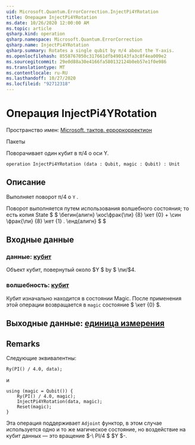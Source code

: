 ```yaml
---
uid: Microsoft.Quantum.ErrorCorrection.InjectPi4YRotation
title: Операция InjectPi4YRotation
ms.date: 10/26/2020 12:00:00 AM
ms.topic: article
qsharp.kind: operation
qsharp.namespace: Microsoft.Quantum.ErrorCorrection
qsharp.name: InjectPi4YRotation
qsharp.summary: Rotates a single qubit by π/4 about the Y-axis.
ms.openlocfilehash: 8558767050c317661dfb490143fa3c8f4ea009e2
ms.sourcegitcommit: 29e0d88a30e4166fa580132124b0eb57e1f0e986
ms.translationtype: MT
ms.contentlocale: ru-RU
ms.lasthandoff: 10/27/2020
ms.locfileid: "92712318"
---
```

# <a name="injectpi4yrotation-operation"></a>Операция InjectPi4YRotation

Пространство имен: [Microsoft. тактов. ерроркорректион](xref:Microsoft.Quantum.ErrorCorrection)

Пакеты [](https://nuget.org/packages/)


Поворачивает один кубит в π/4 о оси Y.

```qsharp
operation InjectPi4YRotation (data : Qubit, magic : Qubit) : Unit
```


## <a name="description"></a>Описание

Выполняет поворот π/4 о `Y` .

Поворот выполняется путем использования волшебного состояния; то есть копия State $ $ \бегин{алигн} \кос\фрак{\пи} {8} \кет {0} + \син \фрак{\пи} {8} \кет {1} .
\енд{алигн} $ $

## <a name="input"></a>Входные данные

### <a name="data--qubit"></a>данные: [кубит](xref:microsoft.quantum.lang-ref.qubit)

Объект кубит, повернутый около $Y $ by $ \пи/$4.


### <a name="magic--qubit"></a>волшебность: [кубит](xref:microsoft.quantum.lang-ref.qubit)

Кубит изначально находится в состоянии Magic. После применения этой операции возвращается в `magic` состояние $ \кет {0} $.



## <a name="output--unit"></a>Выходные данные: [единица измерения](xref:microsoft.quantum.lang-ref.unit)



## <a name="remarks"></a>Remarks

Следующие эквивалентны:

```qsharp
Ry(PI() / 4.0, data);
```

и

```qsharp
using (magic = Qubit()) {
    Ry(PI() / 4.0, magic);
    InjectPi4YRotation(data, magic);
    Reset(magic);
}
```

Эта операция поддерживает `Adjoint` функтор, в этом случае используется одно и то же магическое состояние, но воздействие на кубит данных — это вращение $-\ PI/4 $ $Y $-.